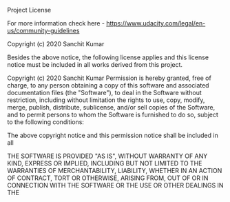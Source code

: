Project License


For more information check here - https://www.udacity.com/legal/en-us/community-guidelines



Copyright (c) 2020 Sanchit Kumar

Besides the above notice, the following license applies and this license notice must be included in all works derived from this project.


Copyright (c) 2020 Sanchit Kumar
Permission is hereby granted, free of charge, to any person obtaining a copy
of this software and associated documentation files (the "Software"), to deal
in the Software without restriction, including without limitation the rights
to use, copy, modify, merge, publish, distribute, sublicense, and/or sell
copies of the Software, and to permit persons to whom the Software is
furnished to do so, subject to the following conditions:

The above copyright notice and this permission notice shall be included in all

THE SOFTWARE IS PROVIDED "AS IS", WITHOUT WARRANTY OF ANY KIND, EXPRESS OR
IMPLIED, INCLUDING BUT NOT LIMITED TO THE WARRANTIES OF MERCHANTABILITY,
LIABILITY, WHETHER IN AN ACTION OF CONTRACT, TORT OR OTHERWISE, ARISING FROM,
OUT OF OR IN CONNECTION WITH THE SOFTWARE OR THE USE OR OTHER DEALINGS IN THE
